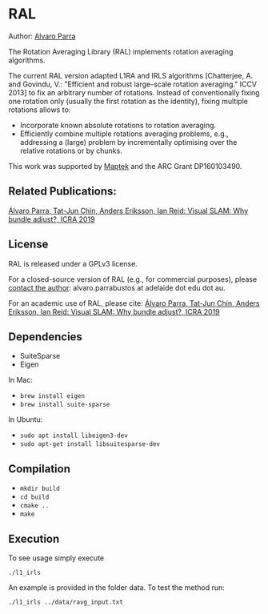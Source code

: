 
# RAL

Author: [Alvaro Parra](http://alvaroparra.com)

The Rotation Averaging Library (RAL) implements rotation averaging algorithms.

The current RAL version adapted L1RA and IRLS algorithms [Chatterjee, A. and Govindu, V.: "Efficient and robust large-scale rotation averaging." ICCV 2013] to fix an arbitrary number of rotations. Instead of conventionally fixing one rotation only (usually the first rotation as the identity), fixing multiple rotations allows to:
- Incorporate known absolute rotations to rotation averaging.
- Efficiently combine multiple rotations averaging problems, e.g., addressing a (large) problem by incrementally optimising over the relative rotations or by chunks.


This work was supported by [Maptek](http://maptek.com) and the ARC Grant DP160103490.

## Related Publications:

[Álvaro Parra, Tat-Jun Chin, Anders Eriksson, Ian Reid: Visual SLAM: Why bundle adjust?, ICRA 2019](https://cs.adelaide.edu.au/~aparra/publication/parra19_icra/)


## License

RAL is released under a GPLv3 license. 

For a closed-source version of RAL (e.g., for commercial purposes), please [contact the author](https://cs.adelaide.edu.au/~aparra/#contact): alvaro.parrabustos at adelaide dot edu dot au.

For an academic use of RAL, please cite:
[Álvaro Parra, Tat-Jun Chin, Anders Eriksson, Ian Reid: Visual SLAM: Why bundle adjust?, ICRA 2019](https://cs.adelaide.edu.au/~aparra/publication/parra19_icra/)


## Dependencies

 - SuiteSparse
 - Eigen
 
 In Mac: 
 
 - `brew install eigen`
 - `brew install suite-sparse`

 In Ubuntu:
 -  `sudo apt install libeigen3-dev`
 - `sudo apt-get install libsuitesparse-dev`
 
 
## Compilation

- `mkdir build`
- `cd build`
- `cmake ..`
- `make`

## Execution
To see usage simply execute
```
./l1_irls
```

An example is provided in the folder data. To test the method run:
```
./l1_irls ../data/ravg_input.txt
```
